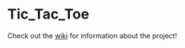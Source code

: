 # Tic_Tac_Toe
Check out the [wiki](https://github.com/clairehopfensperger/Tic_Tac_Toe/wiki) for information about the project!

<!--
<h1 align = "center">ECE287 Final Project</h1>

## About the project: 
- Completely open ended
- Could create anything we wanted using the skills we learned in this class and resources found outside of class
<br>

## Initial Proposal:
#### Our idea: Tic-Tac-Toe

We would like to make a fully functional single-player (against the “computer”) or two-player Tic-Tac-Toe game using graphics to display the game on a monitor and the FPGA board to control the moves.

#### Problems we’ll need to solve:
- Checking validity of moves (if box is already full)
- Addressing wins or ties
- Placing markers for moves
- Actually creating the graphics

#### Professor's Commentary:
"Game is a little on the simple side, but with an AI the problem becomes more interesting. The next question is there levels of AI?  Next version get more into the details as discussed in class. How long will each piece take?"
<br><br>

## Revised Proposal:
<table>
  <tr>
    <th>Project Component</th>
    <th>Explanation/Difficulties</th>
  </tr>
  <tr>
    <td>Graphics</td>
    <td>We need to figure out how the VGA output works and how we can use that to display something onto a monitor. After that we need to figure out how we can change that display when something is done on the FPGA. We got a VGA from a peer, but we don’t understand how to use it yet.</td>
  </tr>
  <tr>
    <td>Wins/Tie</td>
    <td>In order to have logic of winning or losing we need to figure out the difference between hardware and object oriented programming. Differentiating that will most likely be the hardest thing in this step. Once we do, we will have a check every time a move is done to see if there are three symbols from the same player in a row and declare a winner with an LED. If there is no winner and the board is full, then we will have another LED declaring a tie.</td>
  </tr>
  <tr>
    <td>Moves/Valid Moves</td>
    <td>Moves are going to be taken in by switches with each spot having a decimal value. We are going to need to have a button or switch that checks to see if a move can be placed in a spot on the tic tac toe table. If the move is valid then we need to use our knowledge of updating the pixels to show that a move was made. <br><br>Our initial idea is to have 9 registers, one for each square of the tic-tac-toe grid, and whenever a player moves, a different number is placed in the register. So perhaps all the registers could start with 2’b00 in them, and when player 1 makes a move, the register relating to the block they pick would then be given the value 2’b01. Same for player 2 but the value 2’b10 would be correlated with them. Then, for checking the validity of a move, the register correlating to the player’s square choice would be checked, and if it holds the value 2’b00, then the player can move to the block, thus being a valid move. If the register doesn’t hold the value 2’b00, then it’s an invalid move and the player has to choose a different square.</td>
  </tr>
  <tr>
    <td>Player Vs. Player and Player Vs. AI</td>
    <td>Changing between modes seems to be the simpler thing to tackle. We will need a switch that changes the game mode (Vs AI or Vs other player). In this game mode we can just have the first switch input be for player one and then the next valid input for a move will be for player two. If the user wants to play Vs an AI then we will have some sort of pseudo random number gen and if it lands on a certain number then we can have the computer make a “mistake” and not place a symbol in the right place to stop a win from the player. <br><br>The actual implementation of the AI seems like a super tricky part right now. We haven’t looked super deep into this aspect of our project as of now, but the two options for this problem seem to be either finding some sort of tic-tac-toe AI or creating one ourselves. If we are to create one ourselves, it would probably be some “AI” module with tons of cases for each possible move. There could potentially be a huge amount of possibilities for the AI’s move, so when we get closer to this issue we will reassess and find the most realistic approach to this issue.</td>
  </tr>
</table>

#### Modules plan as of now:
<ul class="disk">
<li>Tic-Tac-Toe</li>
	<ul class="circle">
    <li>Top level</li>
  </ul>
<li>Register</li>
  <ul class="circle">
    <li>Instantiate one for each tic-tac-toe grid sqaure</li>
  </ul>
<li>Outcome_Logic</li>
  <ul class="circle">
    <li>Determine if game is win/lose/tie</li>
    <li>Plan to use this module to check after each move</li>
  </ul>
<li>VGA stuff</li>
  <ul class="circle">
    <li>Not sure what all needs to be done for this quite yet, but we know we need it</li>
  </ul>
<li>AI</li>
  <ul class="circle">
    <li>Controls the "computer"'s moves</li>
    <li>Figure out where we'll differenciate between setting of player vs. player or player vs. AI</li>
  </ul>
</li>
</ul>

#### Other notes:
- Could possibly keep score on 7-seg displays

#### Professor's Commentary:
"Looks better...now you need to do it. The data for the game could be a single register with {A[1:0], B[1:0], C[1:0], D[1:0] ...} where A == 2'b00 is empty, A == 2'b01 is X and A == 2'b10 is O for the top left corner.  But your register per spot will also work."
<br>
-->
